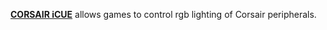 [**CORSAIR iCUE**](https://www.corsair.com/us/en/s/icue-dev) allows games to control rgb lighting of Corsair peripherals.